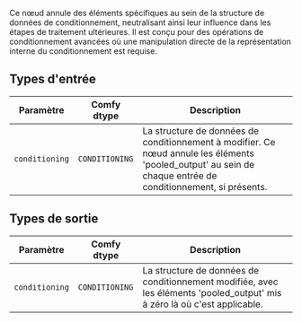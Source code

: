 Ce nœud annule des éléments spécifiques au sein de la structure de données de conditionnement, neutralisant ainsi leur influence dans les étapes de traitement ultérieures. Il est conçu pour des opérations de conditionnement avancées où une manipulation directe de la représentation interne du conditionnement est requise.

## Types d'entrée

| Paramètre | Comfy dtype                | Description |
|-----------|----------------------------|-------------|
| `conditioning` | `CONDITIONING` | La structure de données de conditionnement à modifier. Ce nœud annule les éléments 'pooled_output' au sein de chaque entrée de conditionnement, si présents. |

## Types de sortie

| Paramètre | Comfy dtype                | Description |
|-----------|----------------------------|-------------|
| `conditioning` | `CONDITIONING` | La structure de données de conditionnement modifiée, avec les éléments 'pooled_output' mis à zéro là où c'est applicable. |

